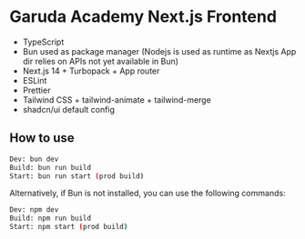 # Garuda Academy Next.js Frontend

- TypeScript
- Bun used as package manager (Nodejs is used as runtime as Nextjs App dir relies on APIs not yet available in Bun)
- Next.js 14 + Turbopack + App router
- ESLint
- Prettier
- Tailwind CSS + tailwind-animate + tailwind-merge
- shadcn/ui default config

## How to use

```bash
Dev: bun dev
Build: bun run build
Start: bun run start (prod build)
```

Alternatively, if Bun is not installed, you can use the following commands:

```bash
Dev: npm dev
Build: npm run build
Start: npm start (prod build)
```
